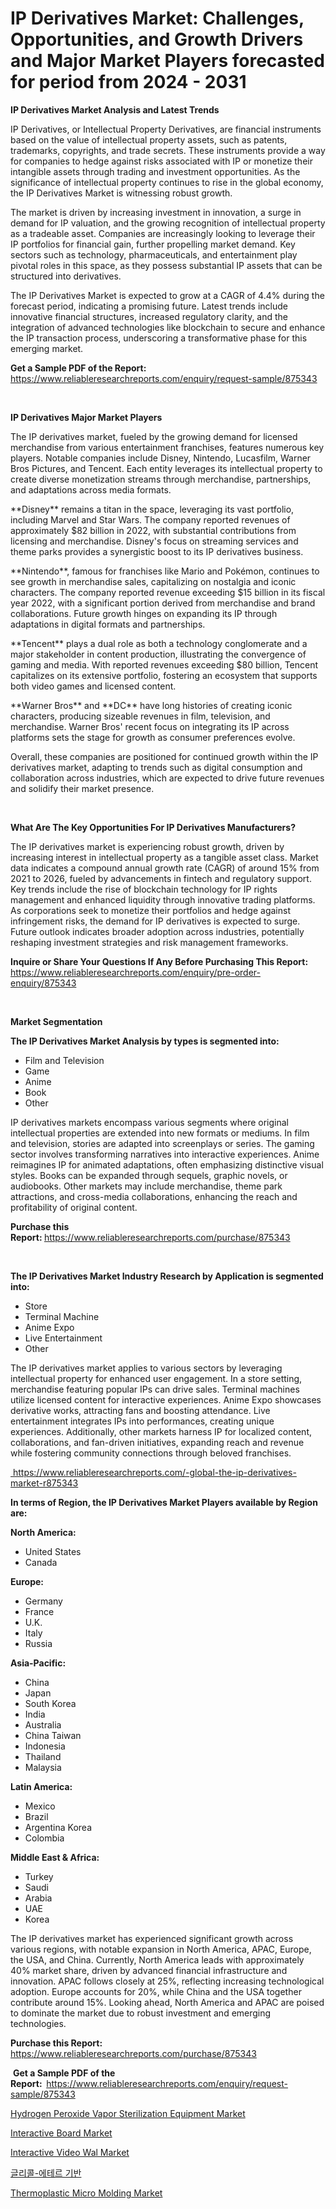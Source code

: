 <p><h1>IP Derivatives Market: Challenges, Opportunities, and Growth Drivers and Major Market Players forecasted for period from 2024 - 2031</h1></p><p><strong>IP Derivatives Market Analysis and Latest Trends</strong></p>
<p><p>IP Derivatives, or Intellectual Property Derivatives, are financial instruments based on the value of intellectual property assets, such as patents, trademarks, copyrights, and trade secrets. These instruments provide a way for companies to hedge against risks associated with IP or monetize their intangible assets through trading and investment opportunities. As the significance of intellectual property continues to rise in the global economy, the IP Derivatives Market is witnessing robust growth.</p><p>The market is driven by increasing investment in innovation, a surge in demand for IP valuation, and the growing recognition of intellectual property as a tradeable asset. Companies are increasingly looking to leverage their IP portfolios for financial gain, further propelling market demand. Key sectors such as technology, pharmaceuticals, and entertainment play pivotal roles in this space, as they possess substantial IP assets that can be structured into derivatives.</p><p>The IP Derivatives Market is expected to grow at a CAGR of 4.4% during the forecast period, indicating a promising future. Latest trends include innovative financial structures, increased regulatory clarity, and the integration of advanced technologies like blockchain to secure and enhance the IP transaction process, underscoring a transformative phase for this emerging market.</p></p>
<p><strong>Get a Sample PDF of the Report:&nbsp;</strong> <a href="https://www.reliableresearchreports.com/enquiry/request-sample/875343">https://www.reliableresearchreports.com/enquiry/request-sample/875343</a></p>
<p>&nbsp;</p>
<p><strong>IP Derivatives Major Market Players</strong></p>
<p><p>The IP derivatives market, fueled by the growing demand for licensed merchandise from various entertainment franchises, features numerous key players. Notable companies include Disney, Nintendo, Lucasfilm, Warner Bros Pictures, and Tencent. Each entity leverages its intellectual property to create diverse monetization streams through merchandise, partnerships, and adaptations across media formats.</p><p>**Disney** remains a titan in the space, leveraging its vast portfolio, including Marvel and Star Wars. The company reported revenues of approximately $82 billion in 2022, with substantial contributions from licensing and merchandise. Disney's focus on streaming services and theme parks provides a synergistic boost to its IP derivatives business.</p><p>**Nintendo**, famous for franchises like Mario and Pokémon, continues to see growth in merchandise sales, capitalizing on nostalgia and iconic characters. The company reported revenue exceeding $15 billion in its fiscal year 2022, with a significant portion derived from merchandise and brand collaborations. Future growth hinges on expanding its IP through adaptations in digital formats and partnerships.</p><p>**Tencent** plays a dual role as both a technology conglomerate and a major stakeholder in content production, illustrating the convergence of gaming and media. With reported revenues exceeding $80 billion, Tencent capitalizes on its extensive portfolio, fostering an ecosystem that supports both video games and licensed content.</p><p>**Warner Bros** and **DC** have long histories of creating iconic characters, producing sizeable revenues in film, television, and merchandise. Warner Bros' recent focus on integrating its IP across platforms sets the stage for growth as consumer preferences evolve.</p><p>Overall, these companies are positioned for continued growth within the IP derivatives market, adapting to trends such as digital consumption and collaboration across industries, which are expected to drive future revenues and solidify their market presence.</p></p>
<p>&nbsp;</p>
<p><strong>What Are The Key Opportunities For IP Derivatives Manufacturers?</strong></p>
<p><p>The IP derivatives market is experiencing robust growth, driven by increasing interest in intellectual property as a tangible asset class. Market data indicates a compound annual growth rate (CAGR) of around 15% from 2021 to 2026, fueled by advancements in fintech and regulatory support. Key trends include the rise of blockchain technology for IP rights management and enhanced liquidity through innovative trading platforms. As corporations seek to monetize their portfolios and hedge against infringement risks, the demand for IP derivatives is expected to surge. Future outlook indicates broader adoption across industries, potentially reshaping investment strategies and risk management frameworks.</p></p>
<p><strong>Inquire or Share Your Questions If Any Before Purchasing This Report:</strong> <a href="https://www.reliableresearchreports.com/enquiry/pre-order-enquiry/875343">https://www.reliableresearchreports.com/enquiry/pre-order-enquiry/875343</a></p>
<p>&nbsp;</p>
<p><strong>Market Segmentation</strong></p>
<p><strong>The IP Derivatives Market Analysis by types is segmented into:</strong></p>
<p><ul><li>Film and Television</li><li>Game</li><li>Anime</li><li>Book</li><li>Other</li></ul></p>
<p><p>IP derivatives markets encompass various segments where original intellectual properties are extended into new formats or mediums. In film and television, stories are adapted into screenplays or series. The gaming sector involves transforming narratives into interactive experiences. Anime reimagines IP for animated adaptations, often emphasizing distinctive visual styles. Books can be expanded through sequels, graphic novels, or audiobooks. Other markets may include merchandise, theme park attractions, and cross-media collaborations, enhancing the reach and profitability of original content.</p></p>
<p><strong>Purchase this Report:&nbsp;</strong><a href="https://www.reliableresearchreports.com/purchase/875343">https://www.reliableresearchreports.com/purchase/875343</a></p>
<p>&nbsp;</p>
<p><strong>The IP Derivatives Market Industry Research by Application is segmented into:</strong></p>
<p><ul><li>Store</li><li>Terminal Machine</li><li>Anime Expo</li><li>Live Entertainment</li><li>Other</li></ul></p>
<p><p>The IP derivatives market applies to various sectors by leveraging intellectual property for enhanced user engagement. In a store setting, merchandise featuring popular IPs can drive sales. Terminal machines utilize licensed content for interactive experiences. Anime Expo showcases derivative works, attracting fans and boosting attendance. Live entertainment integrates IPs into performances, creating unique experiences. Additionally, other markets harness IP for localized content, collaborations, and fan-driven initiatives, expanding reach and revenue while fostering community connections through beloved franchises.</p></p>
<p><a href="https://www.reliableresearchreports.com/-global-the-ip-derivatives-market-r875343">&nbsp;https://www.reliableresearchreports.com/-global-the-ip-derivatives-market-r875343</a></p>
<p><strong>In terms of Region, the IP Derivatives Market Players available by Region are:</strong></p>
<p>
    <p> <strong> North America: </strong>
        <ul>
            <li>United States</li>
            <li>Canada</li>
        </ul>
        </p> 
    <p> <strong> Europe: </strong>
        <ul>
            <li>Germany</li>
            <li>France</li>
            <li>U.K.</li>
            <li>Italy</li>
            <li>Russia</li>
        </ul>
        </p> 
    <p> <strong> Asia-Pacific: </strong>
        <ul>
            <li>China</li>
            <li>Japan</li>
            <li>South Korea</li>
            <li>India</li>
            <li>Australia</li>
            <li>China Taiwan</li>
            <li>Indonesia</li>
            <li>Thailand</li>
            <li>Malaysia</li>
        </ul>
        </p> 
    <p> <strong> Latin America: </strong>
        <ul>
            <li>Mexico</li>
            <li>Brazil</li>
            <li>Argentina Korea</li>
            <li>Colombia</li>
        </ul>
        </p> 
    <p> <strong> Middle East & Africa: </strong>
        <ul>
            <li>Turkey</li>
            <li>Saudi</li>
            <li>Arabia</li>
            <li>UAE</li>
            <li>Korea</li>
        </ul>
    </p>
    </p>
<p><p>The IP derivatives market has experienced significant growth across various regions, with notable expansion in North America, APAC, Europe, the USA, and China. Currently, North America leads with approximately 40% market share, driven by advanced financial infrastructure and innovation. APAC follows closely at 25%, reflecting increasing technological adoption. Europe accounts for 20%, while China and the USA together contribute around 15%. Looking ahead, North America and APAC are poised to dominate the market due to robust investment and emerging technologies.</p></p>
<p><strong>Purchase this Report: </strong><a href="https://www.reliableresearchreports.com/purchase/875343">https://www.reliableresearchreports.com/purchase/875343</a></p>
<p>&nbsp;<strong>Get a Sample PDF of the Report:&nbsp;&nbsp;</strong><a href="https://www.reliableresearchreports.com/enquiry/request-sample/875343">https://www.reliableresearchreports.com/enquiry/request-sample/875343</a></p>
<p><strong></strong></p>
<p><p><a href="https://www.linkedin.com/pulse/comprehensive-look-product-type-chamber-decontaminationroom-decontamination-okt6c?trackingId=2LhMXAlDTUmpBJSDLeJNZw%3D%3D">Hydrogen Peroxide Vapor Sterilization Equipment Market</a></p><p><a href="https://github.com/MarciaRunte/Market-Research-Report-List-1/blob/main/interactive-board-market.md">Interactive Board Market</a></p><p><a href="https://github.com/MariaWashington76/Market-Research-Report-List-1/blob/main/interactive-video-wal-market.md">Interactive Video Wal Market</a></p><p><a href="https://medium.com/@rudyswaniafgwski56664/%EC%84%B8%EA%B3%84-glycol-ether-based-market-%EC%9D%80-2024%EC%97%90%EC%84%9C-2031%EB%A1%9C-%EC%97%B0%ED%8F%89%EA%B7%A0-%EC%A6%9D%EA%B0%80%EC%9C%A8%EC%9D%84-%EB%B3%B4%EC%9D%BC-%EA%B2%83%EC%9C%BC%EB%A1%9C-%EC%98%88%EC%83%81%EB%90%A9%EB%8B%88%EB%8B%A4-e46f29b97ac4">글리콜-에테르 기반</a></p><p><a href="https://medium.com/@adribbs56546/this-report-aims-to-deliver-an-in-depth-analysis-of-the-global-thermoplastic-micro-molding-market-2aa6fb91c0e1">Thermoplastic Micro Molding Market</a></p></p>